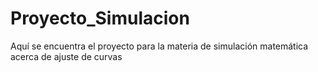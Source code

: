 # Proyecto_Simulacion
Aquí se encuentra el proyecto para la materia de simulación matemática acerca de ajuste de curvas
